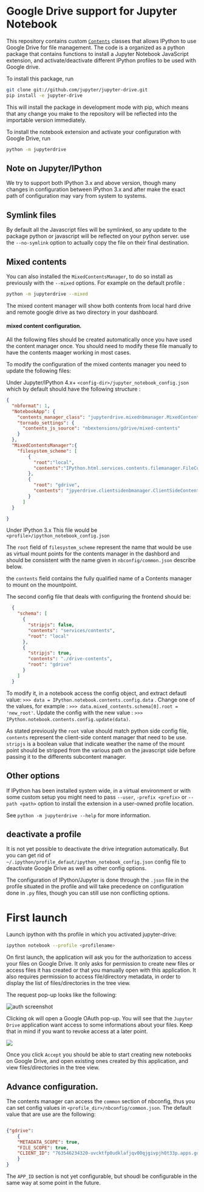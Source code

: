 # Google Drive support for Jupyter Notebook


This repository contains custom
[`Contents`](https://github.com/ipython/ipython/blob/master/IPython/html/static/services/contents.js) classes that allows IPython to use
Google Drive for file management.  The code is a organized as a python package
that contains functions to install a Jupyter Notebook JavaScript extension,
and activate/deactivate different IPython profiles to be used with Google drive.

To install this package, run

```bash
git clone git://github.com/jupyter/jupyter-drive.git
pip install -e jupyter-drive
```

This will install the package in development mode with pip, which means that any
change you make to the repository will be reflected into the importable version
immediately.

To install the notebook extension and activate your configuration with Google
Drive, run

```bash
python -m jupyterdrive
```

## Note on Jupyter/IPython

We try to support both IPython 3.x and above version, though many changes in configuration 
between IPython 3.x and after make the exact path of configuration may vary from system to systems.

## Symlink files

By default all the Javascript files will be symlinked, so any update to the package python
or javascript will be reflected on your python server.
use the  `--no-symlink` option to actually copy the file on their final destination.

## Mixed contents

You can also installed the `MixedContentsManager`, to do so install as previously with
the `--mixed` options. For example on the default profile :

```bash
python -m jupyterdrive --mixed
```

The mixed content manager will show both contents from local hard drive and remote
google drive as two directory in your dashboard.

#### mixed content configuration.

All the following files should be created automatically
once you have used the content manager once. You should
need to modify these file manually to have the contents maager working in most cases.

To modify the configuration of the mixed contents manager you need to update the following files:

Under Jupyter/IPython 4.x+ `<config-dir>/jupyter_notebook_config.json` which by default should have the following structure :


```json
{
  "nbformat": 1,
  "NotebookApp": {
    "contents_manager_class": "jupyterdrive.mixednbmanager.MixedContentsManager",
    "tornado_settings": {
      "contents_js_source": "nbextensions/gdrive/mixed-contents"
    }
  },
  "MixedContentsManager":{
    "filesystem_scheme": [
        {
          "root":"local",
          "contents":"IPython.html.services.contents.filemanager.FileConensManager"
        },
        {
          "root": "gdrive",
          "contents": "jpyerdrive.clientsidenbmanager.ClientSideContentsManager"
        }
      ]
  }

}
```

Under IPython 3.x This file would be `<profile>/ipython_notebook_config.json`

The `root` field of `filesystem_scheme` represent the name that would be use as
virtual mount points for the contents manager in the dashbord and should be
consistent with the name given in `nbconfig/common.json` describe below.

the `contents` field contains the fully qualified name of a Contents manager to
mount on the mountpoint.

The second config file that deals with configuring the frontend should be:

```json
  {
    "schema": [
      {
        "stripjs": false,
        "contents": "services/contents",
        "root": "local"
      },
      {
        "stripjs": true,
        "contents": "./drive-contents",
        "root": "gdrive"
      }
    ]
  }
```

To modify it, in a notebook access the config object, and extract defautl value: 
`>>> data = IPython.notebook.contents.config.data` . Change one of the values, 
for example : `>>> data.mixed_contents.schema[0].root = 'new_root'`. Update the config with the new value :
`>>> IPython.notebook.contents.config.update(data)`.


As stated previously the `root` value should match python side config file,
`contents` represent the client-side content manager that need to be use.
`stripjs` is a boolean value that indicate weather the name of the mount point
should be stripped from the various path on the javascript side before passing
it to the differents subcontent manager.



## Other options

If IPython has been installed system wide, in a virtual environment or with
some custom setup you might need to pass `--user`, `-prefix <prefix>` or
`--path <path>` option to install the extension in a user-owned profile
location.

See `python -m jupyterdrive --help` for more information.

## deactivate a profile

It is not yet possible to deactivate the drive integration automatically. But
you can get rid of `~/.ipython/profile_defaut/ipython_notebook_config.json`
config file to deactivate Google Drive as well as other config options.

The configuration of IPython/Jupyter is done through the `.json` file in the
profile situated in the profile and will take precedence on configuration done
in `.py` files, though you can still use non conflicting options.

# First launch

Launch ipython with ths profile in which you activated jupyter-drive:

```bash
ipython notebook --profile <profilename>
```

On first launch, the application will ask you for the authorization to access
your files on Google Drive.  It only asks for permission to create new files or
 access files it has created or that you manually open with this application.
It also requires permission to access file/directory metadata, in order
to display the list of files/directories in the tree view.

The request pop-up looks like the following:

![auth screenshot](img/auth.png)

Clicking ok will open a Google OAuth pop-up.  You will see that the `Jupyter
Drive` application want access to some informations about your files. Keep that
in mind if you want to revoke access at a later point.

![](img/popup.png)

Once you click `Accept` you should be able to start creating new notebooks on
Google Drive, and open existing ones created by this application, and
view files/directories in the tree view.

## Advance configuration.

The contents manager can access the `common` section of nbconfig, thus
you can set config values in `<profile_dir>/nbconfig/common.json`. The default
value that are use are the following:

```json

{"gdrive":
    {
    "METADATA_SCOPE": true,
    "FILE_SCOPE": true,
    "CLIENT_ID": "763546234320-uvcktfp0udklafjqv00qjgivpjh0t33p.apps.googleusercontent.com"
    }
}
```

The `APP_ID` section is not yet configurable, but shoudl be configurable in the
same way at some point in the future.
